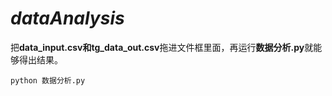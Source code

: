 # _dataAnalysis_
把**data_input.csv和tg_data_out.csv**拖进文件框里面，再运行**数据分析.py**就能够得出结果。

``` 
python 数据分析.py
```
